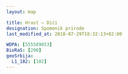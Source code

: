 ```yaml
---
layout: map

title: Hrast – Dići
designation: Spomenik prirode
last_modified_at: 2018-07-29T18:32:13+02:00

WDPA: [555589053]
BioRaS: [290]
geoSrbija:
  L1_182: [102]
---
```

